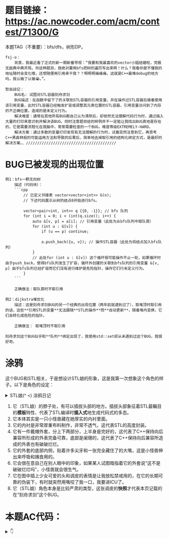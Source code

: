 # 题目链接：https://ac.nowcoder.com/acm/contest/71300/G

本题TAG（不重要）：bfs/dfs，树形DP。

    fsj-o：
        背景，我最近看了泛式的新一期新番导视：“我要和我最喜欢的vector小姐结婚啦，究极无敌典中典开局。你这种题目，我绝对要用bfs把树的遍历写出来啊！什么？我看你是不懂我的地址随时会变化哦，还想随便用引用来干我？？啊啊啊痛痛痛，这就是C++最难debug的地方吗，我认输了认输😭。”。
    
    愁虫战记：
        BUG名: 试图对STL容器刻舟求剑
        BUG描述：在函数中留下了的关联到STL容器的引用变量，并在操作过STL容器后接着使用该引用变量，此时STL容器已经触发扩容或调整其元素位置的STL容器，引用变量访问到了内存的不正确位置，造成的是未定义行为。
        解决难度：通常在其他所有BUG都自己认为清除后，却依然无法理解代码行为时，通过插入大量的打印来意识到并解决该BUG，同时注意题目给的样例并不一定能让我找出BUG真地是存在的，它是需要流程化在我脑中，常常需要检查的一个BUG，难度等级EXTREMELY-HARD。
        解决方案：通过多数的变量打印发现有无法理解的行为时，试着突然注意到它，再思考C++黑森林般的可能运用方法和导致的后果后，简单地去掉取引用的结构化绑定方式，是最好的解决方案。、////////////////////////////////////////

# BUG已被发现的出现位置
    例1：bfs一颗无向树
        描述（代码块）：
        ```cpp
            // 已定义邻接表 vector<vector<int>> G(n); 
            // 下述代码展示从树的结点0开始进行bfs。
        
            vector<pair<int, int>> q {{0, -1}}; // bfs 队列
            for (int i = 0; i < (int)q.size(); i++) {
                auto &[v, p] = a[i]; // 引用变量（此处为从bfs队列中取队首）
                for (int u : G[v]) {
                    if (u == p) continue;
    
                    a.push_back({u, v}); // 操作STL容器（此处为将结点加入bfs队列）
                }
                // 此处for (int u : G[v]) 这个循环很可能操作不止一轮，如果循环时由于push_back，使得bfs队列发生了扩容，循环外创建的关联到bfs队列的引用变量 &[v, p] 由于bfs队列已经扩容而它们没有进行维护是危险指针，操作它们行未定义行为。
            }
        ```

        正确做法：取队首时不取引用

    例2：dijkstra堆优化
        描述：这是刻舟求剑BUG的另一个经典的出现位置（两年前就遇到过了），取堆顶时取引用的话，这些**引用STL的变量**无法跟随**STL的操作**而**自动更新**，随着堆内变换，它们会转化成危险的指针。
        
        正确做法： 取堆顶时不取引用

    刻舟求剑这个BUG似乎和**队列**绑定出现了，我使用std::set却从未遇到过这个BUG，我很好奇。

# 涂鸦

这个BUG和STL相关，于是想设计STL娘的形象，这是我第一次想象这个角色的样子。以下是角色的设定：

<details>
<summary>STL娘(^ <) 涂鸦日记</summary>

![相片](../medias/STL_MONSTER_Bug-Snapshot.png)
</details>

1. 它（STL娘）的脖子处，有可以插拔头部的地方。插拔头部象征着STL最瞩目的**模板**特性、代表了STL编译时**插入式**地生成代码式的多态。
5. 它本体其实是一只小怪兽藏在她厚实的内衬里面。
2. 它的内衬是非常厚重布料制作，非常不透气，这代表STL的高度封装。
3. 它有一件戴帽外套，分上下两部分，上半身是完好的，这代表了C++保持向后兼容所形成的外表完备可靠，底部是阑珊的，这代表了C++保持向后兼容所造成的外表也有破破烂烂。
4. 它的外套的底部内侧，贴着许多尖牙和一张完全藏住了的大嘴，这是小怪兽伸出来呼吸和捕食用的。
6. 它会很在意自己在别人眼中的印象，如果某人试图暗指着它的外套说“这不是破破烂烂吗”，小怪兽就会很生气。
4. 它在图中插上少女可爱的头和调皮的表情是让我放松禁戒用的，在它的长期可靠的伪装下，有时就突然用嘴咬了我一口，我要进ICU了。
5. 它（STL娘）角色本身是比较严肃的类型，这张调皮的**快照**才代表本页记载的在“刻舟求剑”这个BUG。


# 本题AC代码：
<details>
<summary> 👇 </summary>

```cpp
#include <bits/stdc++.h>

using namespace std;

int main() {
    ios::sync_with_stdio(0); cin.tie(0);

    int n;
    cin >> n;
    vector<vector<int>> G(n);
    for (int i = 0; i < n-1; i++) {
        int v, u;
        cin >> v >> u;
        --v; --u;
        G[v].push_back(u);
        G[u].push_back(v);
    }
    auto generatePairId = [id = 0] () mutable -> int { return id++; };
    vector<int> pairId(n, -1);
    auto dfs = [&] (auto&& self, int v, int p) -> void {
        for (int u : G[v]) {
            if (u == p) continue;
            self(self, u, v);
            if (pairId[u] == -1) {
                if (pairId[v] == -1) {
                    pairId[v] = pairId[u] = generatePairId();	
                } else {
                    cout << -1 << '\n';
                    exit(0);
                }
            }
        }
    };
    
    dfs(dfs, 0, -1);
    if (pairId[0] == -1) {
        cout << -1 << '\n';
        return 0;
    }
    
    string colors(n, '?');
    vector<pair<int, int>> q;
    q.push_back({0, -1}); // {结点编号，父亲编号} 
    colors[0] = 'R';
    for (int i = 0; i < (int)q.size(); i++) {
        auto [v, p] = q[i];  // 重要的是总是不对STL娘使用结构化绑定时取引用，它就几乎奈何不了我，它太优秀了。
        for (int u : G[v]) {
            if (u == p) continue;
            colors[u] = (pairId[v] == pairId[u] ? colors[v] : (colors[v] == 'R' ? 'B' : 'R'));
            q.push_back({u, v});
        }
    }
    
    cout << colors << '\n';
}
```
第一个dfs可以改成bfs吗，刚才觉得可以，现在觉得，应该，不能吧。

</details>
